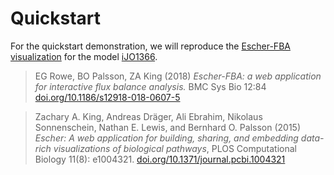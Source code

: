 # Quickstart
For the quickstart demonstration, we will reproduce the [Escher-FBA visualization](https://sbrg.github.io/escher-fba/#/) for the model [iJO1366](https://escher.github.io/#/app?map=iJO1366.Central%20metabolism&tool=Builder&model=iJO1366).

> EG Rowe, BO Palsson, ZA King (2018) *Escher-FBA: a web application for interactive flux balance analysis.* BMC Sys Bio 12:84 [doi.org/10.1186/s12918-018-0607-5](https://doi.org/10.1186/s12918-018-0607-5)

> Zachary A. King, Andreas Dräger, Ali Ebrahim, Nikolaus Sonnenschein, Nathan E. Lewis, and Bernhard O. Palsson (2015) *Escher: A web application for building, sharing, and embedding data-rich visualizations of biological pathways*, PLOS Computational Biology 11(8): e1004321. [doi.org/10.1371/journal.pcbi.1004321](https://doi.org/10.1371/journal.pcbi.1004321)

